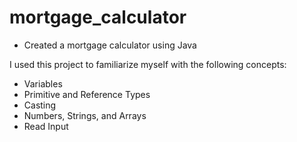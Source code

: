 # mortgage_calculator

- Created a mortgage calculator using Java


I used this project to familiarize myself with the following concepts:
- Variables
- Primitive and Reference Types 
- Casting
- Numbers, Strings, and Arrays 
- Read Input 
